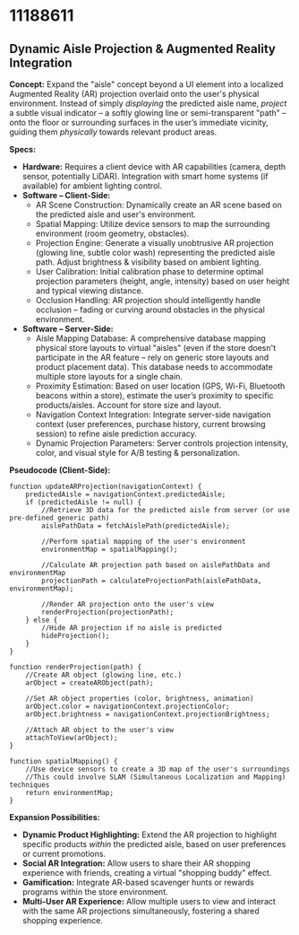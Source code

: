 # 11188611

## Dynamic Aisle Projection & Augmented Reality Integration

**Concept:** Expand the "aisle" concept beyond a UI element into a localized Augmented Reality (AR) projection overlaid onto the user's physical environment.  Instead of simply *displaying* the predicted aisle name, *project* a subtle visual indicator – a softly glowing line or semi-transparent "path" – onto the floor or surrounding surfaces in the user’s immediate vicinity, guiding them *physically* towards relevant product areas.

**Specs:**

*   **Hardware:**  Requires a client device with AR capabilities (camera, depth sensor, potentially LiDAR).  Integration with smart home systems (if available) for ambient lighting control.
*   **Software – Client-Side:**
    *   AR Scene Construction: Dynamically create an AR scene based on the predicted aisle and user's environment.
    *   Spatial Mapping: Utilize device sensors to map the surrounding environment (room geometry, obstacles).
    *   Projection Engine:  Generate a visually unobtrusive AR projection (glowing line, subtle color wash) representing the predicted aisle path.  Adjust brightness & visibility based on ambient lighting.
    *   User Calibration: Initial calibration phase to determine optimal projection parameters (height, angle, intensity) based on user height and typical viewing distance.
    *   Occlusion Handling:  AR projection should intelligently handle occlusion – fading or curving around obstacles in the physical environment.
*   **Software – Server-Side:**
    *   Aisle Mapping Database:  A comprehensive database mapping physical store layouts to virtual "aisles" (even if the store doesn't participate in the AR feature – rely on generic store layouts and product placement data).  This database needs to accommodate multiple store layouts for a single chain.
    *   Proximity Estimation:  Based on user location (GPS, Wi-Fi, Bluetooth beacons within a store), estimate the user’s proximity to specific products/aisles.  Account for store size and layout.
    *   Navigation Context Integration: Integrate server-side navigation context (user preferences, purchase history, current browsing session) to refine aisle prediction accuracy.
    *   Dynamic Projection Parameters: Server controls projection intensity, color, and visual style for A/B testing & personalization.

**Pseudocode (Client-Side):**

```
function updateARProjection(navigationContext) {
    predictedAisle = navigationContext.predictedAisle;
    if (predictedAisle != null) {
        //Retrieve 3D data for the predicted aisle from server (or use pre-defined generic path)
        aislePathData = fetchAislePath(predictedAisle);

        //Perform spatial mapping of the user's environment
        environmentMap = spatialMapping();

        //Calculate AR projection path based on aislePathData and environmentMap
        projectionPath = calculateProjectionPath(aislePathData, environmentMap);

        //Render AR projection onto the user's view
        renderProjection(projectionPath);
    } else {
        //Hide AR projection if no aisle is predicted
        hideProjection();
    }
}

function renderProjection(path) {
    //Create AR object (glowing line, etc.)
    arObject = createARObject(path);

    //Set AR object properties (color, brightness, animation)
    arObject.color = navigationContext.projectionColor;
    arObject.brightness = navigationContext.projectionBrightness;

    //Attach AR object to the user's view
    attachToView(arObject);
}

function spatialMapping() {
    //Use device sensors to create a 3D map of the user's surroundings
    //This could involve SLAM (Simultaneous Localization and Mapping) techniques
    return environmentMap;
}
```

**Expansion Possibilities:**

*   **Dynamic Product Highlighting:**  Extend the AR projection to highlight specific products *within* the predicted aisle, based on user preferences or current promotions.
*   **Social AR Integration:** Allow users to share their AR shopping experience with friends, creating a virtual "shopping buddy" effect.
*   **Gamification:**  Integrate AR-based scavenger hunts or rewards programs within the store environment.
*   **Multi-User AR Experience:** Allow multiple users to view and interact with the same AR projections simultaneously, fostering a shared shopping experience.